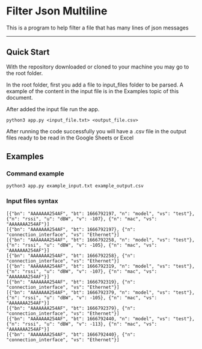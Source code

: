 # Filter Json Multiline
This is a program to help filter a file that has many lines of json messages

---

## Quick Start
With the repository downloaded or cloned to your machine you may go to the root folder.

In the root folder, first you add a file to input_files folder to be parsed. A example of the content in the input file is in the Examples topic of this document.

After added the input file run the app.

    python3 app.py <input_file.txt> <output_file.csv>
    
After running the code successfully you will have a .csv file in the output files ready to be read in the Google Sheets or Excel

## Examples

### Command example

    python3 app.py example_input.txt example_output.csv

### Input files syntax
    
    [{"bn": "AAAAAAA254AF", "bt": 1666792197, "n": "model", "vs": "test"}, {"n": "rssi", "u": "dBW", "v": -107}, {"n": "mac", "vs": "AAAAAAA254AF"}]
    [{"bn": "AAAAAAA254AF", "bt": 1666792197}, {"n": "connection_interface", "vs": "Ethernet"}]
    [{"bn": "AAAAAAA254AF", "bt": 1666792258, "n": "model", "vs": "test"}, {"n": "rssi", "u": "dBW", "v": -105}, {"n": "mac", "vs": "AAAAAAA254AF"}]
    [{"bn": "AAAAAAA254AF", "bt": 1666792258}, {"n": "connection_interface", "vs": "Ethernet"}]
    [{"bn": "AAAAAAA254AF", "bt": 1666792319, "n": "model", "vs": "test"}, {"n": "rssi", "u": "dBW", "v": -107}, {"n": "mac", "vs": "AAAAAAA254AF"}]
    [{"bn": "AAAAAAA254AF", "bt": 1666792319}, {"n": "connection_interface", "vs": "Ethernet"}]
    [{"bn": "AAAAAAA254AF", "bt": 1666792379, "n": "model", "vs": "test"}, {"n": "rssi", "u": "dBW", "v": -105}, {"n": "mac", "vs": "AAAAAAA254AF"}]
    [{"bn": "AAAAAAA254AF", "bt": 1666792379}, {"n": "connection_interface", "vs": "Ethernet"}]
    [{"bn": "AAAAAAA254AF", "bt": 1666792440, "n": "model", "vs": "test"}, {"n": "rssi", "u": "dBW", "v": -113}, {"n": "mac", "vs": "AAAAAAA254AF"}]
    [{"bn": "AAAAAAA254AF", "bt": 1666792440}, {"n": "connection_interface", "vs": "Ethernet"}]
